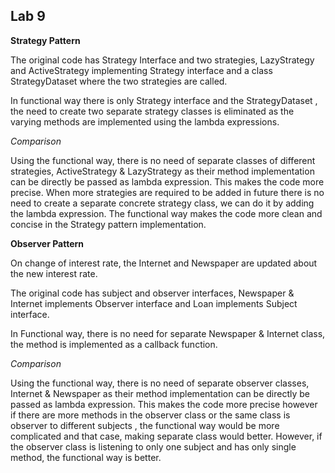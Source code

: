 ## Lab 9

**Strategy Pattern**

The original code has Strategy Interface and two strategies, LazyStrategy and ActiveStrategy implementing Strategy interface and a class StrategyDataset where the two strategies are called.

In functional way there is only Strategy interface and the StrategyDataset , the need to create two separate strategy classes is eliminated as the varying methods are implemented using the lambda expressions.

*Comparison*

Using the functional way, there is no need of separate classes of different strategies, ActiveStrategy & LazyStrategy as their method implementation can be directly be passed as lambda expression. This makes the code more precise. When more strategies are required to be added in future there is no need to create a separate concrete strategy class, we can do it by adding the lambda expression. The functional way makes the code more clean and concise in the Strategy pattern implementation.


**Observer Pattern**

On change of interest rate, the Internet and Newspaper are updated about the new interest rate.

The original code has subject and observer interfaces, Newspaper & Internet implements Observer interface and Loan implements Subject interface. 

In Functional way, there is no need for separate Newspaper & Internet class, the method is implemented as a callback function. 

*Comparison*

Using the functional way, there is no need of separate observer classes, Internet & Newspaper as their method implementation can be directly be passed as lambda expression. This makes the code more precise however if there are more methods in the observer class or the same class is observer to different subjects , the functional way would be more complicated and that case, making separate class would better. However, if the observer class is listening to only one subject and has only single method, the functional way is better.

